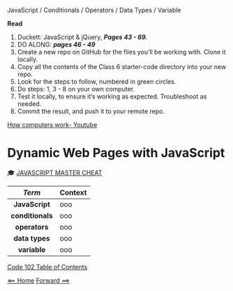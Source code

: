 JavaScript / Conditionals / Operators / Data Types / Variable

**Read**
1. Duckett: JavaScript & jQuery, ***Pages 43 - 69.***
2. DO ALONG: ***pages 46 - 49***
3. Create a new repo on GitHub for the files you’ll be working with. Clone it locally.
4. Copy all the contents of the Class 6 starter-code directory into your new repo.
5. Look for the steps to follow, numbered in green circles.
6. Do steps: 1, 3 - 8 on your own computer.
7. Test it locally, to ensure it’s working as expected. Troubleshoot as needed.
8. Commit the result, and push it to your remote repo.

[How computers work- Youtube](https://www.youtube.com/playlist?list=PLzdnOPI1iJNcsRwJhvksEo1tJqjIqWbN-)

# Dynamic Web Pages with JavaScript

:mortar_board: [JAVASCRIPT MASTER CHEAT](https://overapi.com/javascript)

| ***Term*** | Context | 
|  :----: |  ----  |   
|  **JavaScript**  | ooo  | 
|  **conditionals**  | ooo  |
|  **operators**  | ooo  |
|  **data types**  | ooo  |
|  **variable**  | ooo  |

[Code 102 Table of Contents](CodeFellows_102.md)

[<== Home](README.md) [Forward ==>](programming_with_jacascript.md)
